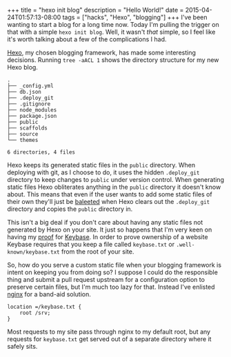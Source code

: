 +++
title = "hexo init blog"
description = "Hello World!"
date = 2015-04-24T01:57:13-08:00
tags = ["hacks", "Hexo", "blogging"]
+++
I've been wanting to start a blog for a long time now. Today I'm pulling the
trigger on that with a simple `hexo init blog`. Well, it wasn't _that_ simple,
so I feel like it's worth talking about a few of the complications I had.


[Hexo](https://hexo.io/), my chosen blogging framework, has made some
interesting decisions. Running `tree -aACL 1` shows the directory structure for
my new Hexo blog.

```
.
├── _config.yml
├── db.json
├── .deploy_git
├── .gitignore
├── node_modules
├── package.json
├── public
├── scaffolds
├── source
└── themes

6 directories, 4 files
```

Hexo keeps its generated static files in the `public` directory. When deploying
with git, as I choose to do, it uses the hidden `.deploy_git` directory to keep
changes to `public` under version control. When generating static files Hexo
obliterates anything in the `public` directory it doesn't know about. This
means that even if the user wants to add some static files of their own they'll
just be [baleeted](https://www.youtube.com/watch?v=07h0ksKx5sM) when Hexo
clears out the `.deploy_git` directory and copies the `public` directory in.


This isn't a big deal if you don't care about having any static files not
generated by Hexo on your site. It just so happens that I'm very keen on having
my [proof](https://tuckersiemens.com/keybase.txt) for
[Keybase](https://keybase.io). In order to prove ownership of a website Keybase
requires that you keep a file called `keybase.txt` or `.well-known/keybase.txt`
from the root of your site.


So, how do you serve a custom static file when your blogging framework is
intent on keeping you from doing so? I suppose I could do the responsible thing
and submit a pull request upstream for a configuration option to preserve
certain files, but I'm much too lazy for that. Instead I've enlisted
[nginx](http://nginx.org/) for a band-aid solution.

```nginx
location =/keybase.txt {
    root /srv;
}
```

Most requests to my site pass through nginx to my default root, but any
requests for `keybase.txt` get served out of a separate directory where it
safely sits.
